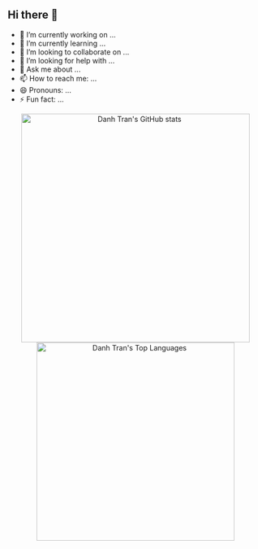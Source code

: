 ## Hi there 👋

- 🔭 I’m currently working on ...
- 🌱 I’m currently learning ...
- 👯 I’m looking to collaborate on ...
- 🤔 I’m looking for help with ...
- 💬 Ask me about ...
- 📫 How to reach me: ...
- 😄 Pronouns: ...
- ⚡ Fun fact: ...

<div align="center">
  <a href="https://github.com/congdanh1608">
    <img
      width="450"
      src="https://github-readme-stats-congdanh1608.vercel.app/api?username=congdanh1608&show_icons=true&theme=tokyonight&count_private=true&include_all_commits=true"
      alt="Danh Tran's GitHub stats"
    />
  </a>
  <a href="https://github.com/congdanh1608">
    <img
      width="390"
      src="https://github-readme-stats-congdanh1608.vercel.app/api/top-langs?username=congdanh1608&layout=compact&theme=tokyonight&card_width=400"
      alt="Danh Tran's Top Languages"
    />
  </a>
</div>
